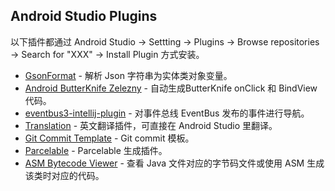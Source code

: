 
## Android Studio Plugins

以下插件都通过 Android Studio -> Settting -> Plugins -> Browse repositories -> Search for "XXX" -> Install Plugin 方式安装。

- [GsonFormat](https://github.com/zzz40500/GsonFormat) - 解析 Json 字符串为实体类对象变量。
- [Android ButterKnife Zelezny](https://github.com/avast/android-butterknife-zelezny) -  自动生成ButterKnife onClick 和 BindView 代码。
- [eventbus3-intellij-plugin](https://github.com/likfe/eventbus3-intellij-plugin) - 对事件总线 EventBus 发布的事件进行导航。
- [Translation](https://github.com/YiiGuxing/TranslationPlugin) - 英文翻译插件，可直接在 Android Studio 里翻译。
- [Git Commit Template](https://plugins.jetbrains.com/plugin/9861-git-commit-template) - Git commit 模板。
- [Parcelable](https://github.com/mcharmas/android-parcelable-intellij-plugin) - Parcelable 生成插件。
- [ASM Bytecode Viewer](https://plugins.jetbrains.com/plugin/10302-asm-bytecode-viewer/) - 查看 Java 文件对应的字节码文件或使用 ASM 生成该类时对应的代码。

